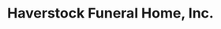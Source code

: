 ---
title: "Haverstock Funeral Home, Inc."
url: /la-porte/haverstock-funeral-home-inc/
shop: funeral directors
---